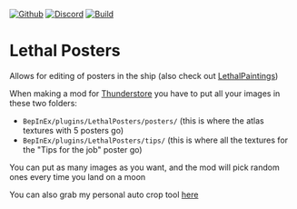 [![Github](https://img.shields.io/badge/dynamic/json?url=https%3A%2F%2Fapi.github.com%2Frepos%2Ffemboytv%2FLC_LethalPosters&query=%24.stargazers_count&suffix=%20stars&style=for-the-badge&logo=github&logoColor=%23FFFFFF&label=%20&labelColor=%23121212&color=%236cc644)](https://github.com/femboytv/LC_LethalPosters)
[![Discord](https://img.shields.io/discord/1038789193113014333?style=for-the-badge&logo=discord&logoColor=%235865F2&label=%20&labelColor=%23121212&color=%235865F2)](https://discord.gg/VFRHNGrydD)
[![Build](https://img.shields.io/github/actions/workflow/status/femboytv/LC_LethalPosters/build.yml?style=for-the-badge&labelColor=%23121212)](https://github.com/femboytv/LC_LethalPosters/actions/workflows/build.yml)

# Lethal Posters
Allows for editing of posters in the ship (also check out [LethalPaintings](https://thunderstore.io/c/lethal-company/p/femboytv/LethalPaintings/))

When making a mod for [Thunderstore](https://thunderstore.io/) you have to put all your images in these two folders:
- `BepInEx/plugins/LethalPosters/posters/` (this is where the atlas textures with 5 posters go)
- `BepInEx/plugins/LethalPosters/tips/` (this is where all the textures for the "Tips for the job" poster go)

You can put as many images as you want, and the mod will pick random ones every time you land on a moon

You can also grab my personal auto crop tool [here](https://github.com/Atakku/lpg)
